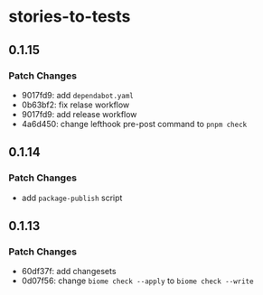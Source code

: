 # stories-to-tests

## 0.1.15

### Patch Changes

- 9017fd9: add `dependabot.yaml`
- 0b63bf2: fix relase workflow
- 9017fd9: add release workflow
- 4a6d450: change lefthook pre-post command to `pnpm check`

## 0.1.14

### Patch Changes

- add `package-publish` script

## 0.1.13

### Patch Changes

- 60df37f: add changesets
- 0d07f56: change `biome check --apply` to `biome check --write`
